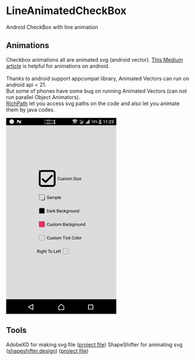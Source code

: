 # LineAnimatedCheckBox
Android CheckBox with line animation

## Animations
Checkbox animations all are animated svg (android vector). [This Medium article](https://proandroiddev.com/how-to-animate-on-android-f8d227135613) is helpful for animations on android.
<br />
<br />
Thanks to android support appcompat library, Animated Vectors can run on android api < 21.<br />
But some of phones have some bug on running Animated Vectors (can not run parallel Object Animators). <br />
[RichPath](https://github.com/tarek360/RichPath) let you access svg paths on the code and also let you animate them by java codes.

<img src="https://github.com/mofakhrpour/LineAnimatedCheckBox/blob/master/demo.gif" width="300"/>

## Tools
AdobeXD for making svg file ([project file](https://github.com/mofakhrpour/LineAnimatedCheckBox/blob/master/svg/Adobe%20XD%20(Svg).xd))
ShapeShifter for animating svg ([shapeshifter.design](https://shapeshifter.design)) ([project file](https://github.com/mofakhrpour/LineAnimatedCheckBox/blob/master/svg/Vector%20Animation%20(ShapeShifter.design).shapeshifter))
